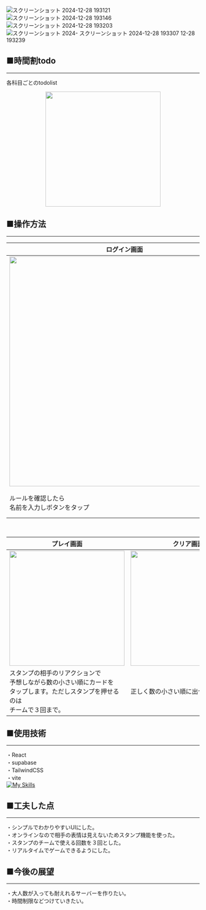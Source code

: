 ![スクリーンショット 2024-12-28 193121](https://github.com/user-attachments/assets/de0ca3b8-3ad5-4c8d-849c-1e09c7a2f23c)
![スクリーンショット 2024-12-28 193146](https://github.com/user-attachments/assets/d3467e98-6636-4964-87cf-0f2c2c21090e)
![スクリーンショット 2024-12-28 193203](https://github.com/user-attachments/assets/faeb57e3-8ec9-4f26-bcc8-f66a32d5cc9a)
![スクリーンショット 2024-
![スクリーンショット 2024-12-28 193307](https://github.com/user-attachments/assets/5b88759f-0b03-4775-ba43-30522b910cd9)
12-28 193239](https://github.com/user-attachments/assets/55386477-6adb-4e96-8679-68ccb90f9480)


## ■時間割todo
***
各科目ごとのtodolist
<p align="center">

<img src="https://github.com/user-attachments/assets/60599e10-56d2-4b44-9784-0be20669d473" width=300>
   
## ■操作方法
***
| ログイン画面| 時間割画面|科目登録画面|
| --- | --- | --- |
| <image src="https://github.com/user-attachments/assets/de0ca3b8-3ad5-4c8d-849c-1e09c7a2f23c" width=600>|<image src="https://github.com/user-attachments/assets/d3467e98-6636-4964-87cf-0f2c2c21090e" width=600>|<image src="https://github.com/user-attachments/assets/faeb57e3-8ec9-4f26-bcc8-f66a32d5cc9a" width=600>|
| ルールを確認したら<br>名前を入力しボタンをタップ |４人部屋に入るまで待っています。<br>あと何人はいればスタートするか<br>表示しています。  |1～100までのカードを１人２枚<br>ランダムで配布しています。|
<br>

| プレイ画面| クリア画面|失敗 画面|
| --- | --- |  --- |
| <image src="https://github.com/mashumarrow/the_mind/assets/134787738/5841c175-8cf2-4e64-a62c-c0a3e66346e8" width=300>|<image src="https://github.com/mashumarrow/the_mind/assets/134787738/e2abbcf1-7cce-4d82-8783-52507b06e43e" width=300>| <image src="https://github.com/mashumarrow/the_mind/assets/134787738/4f36c2ce-d4ba-4960-9ebb-5d5dd7b9abca" width=300>|
|スタンプの相手のリアクションで<br>予想しながら数の小さい順にカードを<br>タップします。ただしスタンプを押せるのは<br>チームで３回まで。|正しく数の小さい順に出せればクリア|正しく数の小さい順に出せなければ失敗  |<br><br>

## ■使用技術
***
・React<br>
・supabase<br>
・TailwindCSS<br>
・vite<br>
[![My Skills](https://skillicons.dev/icons?i=react,supabase,tailwindcss,vite)](https://skillicons.dev)



## ■工夫した点
***
・シンプルでわかりやすいUIにした。<br>
・オンラインなので相手の表情は見えないためスタンプ機能を使った。<br>
・スタンプのチームで使える回数を３回とした。<br>
・リアルタイムでゲームできるようにした。

## ■今後の展望
***
・大人数が入っても耐えれるサーバーを作りたい。<br>
・時間制限などつけていきたい。
